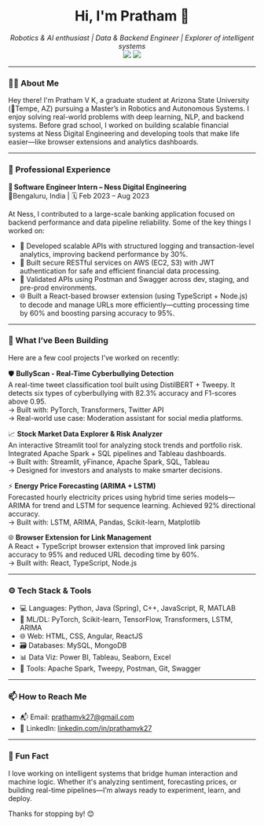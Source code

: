 <h1 align="center">Hi, I'm Pratham 👋</h1>
<p align="center">
  <em>Robotics & AI enthusiast | Data & Backend Engineer | Explorer of intelligent systems</em><br>
  <img src="https://img.shields.io/badge/Location-Tempe,%20AZ-blue" />
  <img src="https://img.shields.io/badge/ASU-Masters%20in%20Robotics-orange" />
</p>

---

### 👨‍💻 About Me

Hey there! I'm Pratham V K, a graduate student at Arizona State University (📍Tempe, AZ) pursuing a Master’s in Robotics and Autonomous Systems. I enjoy solving real-world problems with deep learning, NLP, and backend systems. Before grad school, I worked on building scalable financial systems at Ness Digital Engineering and developing tools that make life easier—like browser extensions and analytics dashboards.

---
### 💼 Professional Experience

🧩 **Software Engineer Intern – Ness Digital Engineering**  
📍Bengaluru, India | 🗓️ Feb 2023 – Aug 2023  

At Ness, I contributed to a large-scale banking application focused on backend performance and data pipeline reliability. Some of the key things I worked on:

- 🔄 Developed scalable APIs with structured logging and transaction-level analytics, improving backend performance by 30%.
- 🔐 Built secure RESTful services on AWS (EC2, S3) with JWT authentication for safe and efficient financial data processing.
- 🧪 Validated APIs using Postman and Swagger across dev, staging, and pre-prod environments.
- 🌐 Built a React-based browser extension (using TypeScript + Node.js) to decode and manage URLs more efficiently—cutting processing time by 60% and boosting parsing accuracy to 95%.

---

### 🔧 What I’ve Been Building

Here are a few cool projects I’ve worked on recently:

🛡️ **BullyScan - Real-Time Cyberbullying Detection**  
A real-time tweet classification tool built using DistilBERT + Tweepy. It detects six types of cyberbullying with 82.3% accuracy and F1-scores above 0.95.  
→ Built with: PyTorch, Transformers, Twitter API  
→ Real-world use case: Moderation assistant for social media platforms.

📈 **Stock Market Data Explorer & Risk Analyzer**  
An interactive Streamlit tool for analyzing stock trends and portfolio risk. Integrated Apache Spark + SQL pipelines and Tableau dashboards.  
→ Built with: Streamlit, yFinance, Apache Spark, SQL, Tableau  
→ Designed for investors and analysts to make smarter decisions.

⚡ **Energy Price Forecasting (ARIMA + LSTM)**  
Forecasted hourly electricity prices using hybrid time series models—ARIMA for trend and LSTM for sequence learning. Achieved 92% directional accuracy.  
→ Built with: LSTM, ARIMA, Pandas, Scikit-learn, Matplotlib


🌐 **Browser Extension for Link Management**  
A React + TypeScript browser extension that improved link parsing accuracy to 95% and reduced URL decoding time by 60%.  
→ Built with: React, TypeScript, Node.js

---

### ⚙️ Tech Stack & Tools

- 💻 Languages: Python, Java (Spring), C++, JavaScript, R, MATLAB
- 🧠 ML/DL: PyTorch, Scikit-learn, TensorFlow, Transformers, LSTM, ARIMA
- 🌐 Web: HTML, CSS, Angular, ReactJS
- 🗃️ Databases: MySQL, MongoDB
- 📊 Data Viz: Power BI, Tableau, Seaborn, Excel
- 🔧 Tools: Apache Spark, Tweepy, Postman, Git, Swagger

---

### 📫 How to Reach Me

- 📬 Email: [prathamvk27@gmail.com](mailto:prathamvk27@gmail.com)  
- 💼 LinkedIn: [linkedin.com/in/prathamvk27](https://www.linkedin.com/in/prathamvk27)

---

### 🧠 Fun Fact

I love working on intelligent systems that bridge human interaction and machine logic. Whether it's analyzing sentiment, forecasting prices, or building real-time pipelines—I’m always ready to experiment, learn, and deploy.

Thanks for stopping by! 😊
